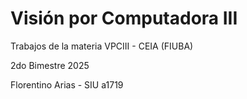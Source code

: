 # Visión por Computadora III

Trabajos de la materia VPCIII - CEIA (FIUBA)

2do Bimestre 2025

Florentino Arias - SIU a1719

